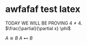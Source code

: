 # awfafaf test latex
TODAY WE WILL BE PROVING $4 \ne 4$.  
$\frac{\partial}{\partial x} \phi$

$A\cong B$
$A \imageof B$